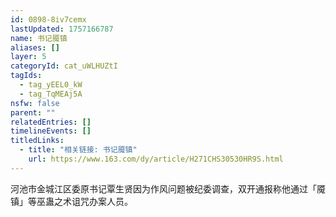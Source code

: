```yaml
---
id: 0898-8iv7cemx
lastUpdated: 1757166787
name: 书记魇镇
aliases: []
layer: 5
categoryId: cat_uWLHUZtI
tagIds:
  - tag_yEEL0_kW
  - tag_TqMEAj5A
nsfw: false
parent: ""
relatedEntries: []
timelineEvents: []
titledLinks:
  - title: "相关链接: 书记魇镇"
    url: https://www.163.com/dy/article/H271CHS30530HR9S.html
---
```


河池市金城江区委原书记覃生贤因为作风问题被纪委调查，双开通报称他通过「魇镇」等巫蛊之术诅咒办案人员。